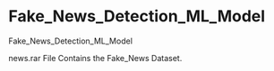 # Fake_News_Detection_ML_Model
Fake_News_Detection_ML_Model

news.rar File Contains the Fake_News Dataset.
